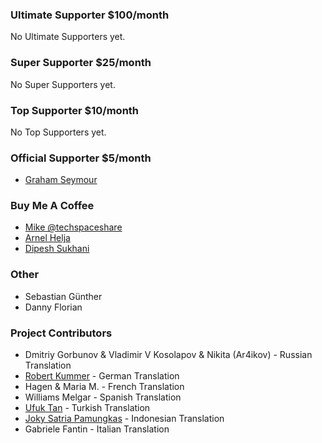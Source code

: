 ### Ultimate Supporter <span>$100/month</span>
No Ultimate Supporters yet.

### Super Supporter <span>$25/month</span>
No Super Supporters yet.

### Top Supporter <span>$10/month</span>
No Top Supporters yet.

### Official Supporter <span>$5/month</span>
* [Graham Seymour](https://www.patreon.com/user/creators?u=3762497)

### Buy Me A Coffee
* [Mike @techspaceshare](https://twitter.com/techspaceshare)
* [Arnel Helja](https://github.com/ahelja)
* [Dipesh Sukhani](https://github.com/amateur-dev)

### Other
* Sebastian Günther
* Danny Florian

### Project Contributors
* Dmitriy Gorbunov & Vladimir V Kosolapov & Nikita (Ar4ikov) - Russian Translation
* [Robert Kummer](https://github.com/rokde) - German Translation
* Hagen & Maria M. - French Translation
* Williams Melgar - Spanish Translation
* [Ufuk Tan](https://github.com/ufukty) - Turkish Translation
* [Joky Satria Pamungkas](https://github.com/jokysatria) - Indonesian Translation
* Gabriele Fantin - Italian Translation
